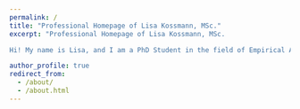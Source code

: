 ```yaml
---
permalink: /
title: "Professional Homepage of Lisa Kossmann, MSc."
excerpt: "Professional Homepage of Lisa Kossmann, MSc.

Hi! My name is Lisa, and I am a PhD Student in the field of Empirical Aesthetics. Currently pursuing my doctoral degree at KU Leuven, my research revolves around investigating the perceptual organization of images of everyday scenes and artworks. With a keen interest in Open Science, Interdisciplinary research, and Science Communication, I am driven by the curiosity to unravel the complexities of what drives our aesthetic judgements."

author_profile: true
redirect_from: 
  - /about/
  - /about.html
---
```


